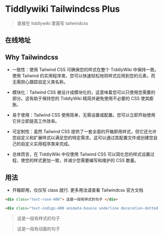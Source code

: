# Tiddlywiki Tailwindcss Plus

> 直接在 tiddlywiki 里面写 tailwindcss

## 在线地址

<TwPlugin name="tiddlywiki-tailwindcss-plus" />

## Why Tailwindcss

* 一致性：使用 Tailwind CSS 可确保您的样式在整个 TiddlyWiki 中保持一致。使用 Tailwind 的实用程序类，您可以快速轻松地将样式应用到您的元素，而无需担心跟踪自定义类名称。

* 模块化：Tailwind CSS 被设计成模块化的，这意味着您可以只使用您需要的部分。这有助于保持您的 TiddlyWiki 精简并避免使用不必要的 CSS 使其膨胀。

* 易于使用：Tailwind CSS 使用简单，无需设置或配置。您可以立即开始使用它并立即提高工作效率。

* 可定制性：虽然 Tailwind CSS 提供了一套全面的开箱即用样式，但它还允许您自定义和扩展样式以满足您的特定需求。这可以通过其配置文件或创建您自己的自定义实用程序类来完成。

* 总体而言，在 TiddlyWiki 中仅使用 Tailwind CSS 可以简化您的样式设置过程，使您的样式更加一致，并减少您需要编写和维护的 CSS 数量。

## 用法

* 开箱即用，仅仅写 class 就行. 更多用法请查看 Tailwindcss 官方文档

```html
<div class="text-rose-400"> 这是一段有样式的句子 </div>

<div class="text-indigo-400 animate-bounce underline decoration-dotted underline-offset-8"> 这是一段有动画的句子 </div>
```

> <div class="text-rose-400"> 这是一段有样式的句子 </div>

> <div class="text-indigo-400 animate-bounce underline decoration-dotted underline-offset-8"> 这是一段有动画的句子 </div>